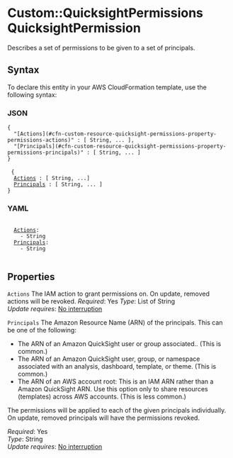 # Custom::QuicksightPermissions QuicksightPermission<a name="custom-resource-quicksight-permissions-property-permissions"></a>

Describes a set of permissions to be given to a set of principals\.

## Syntax<a name="custom-resource-quicksight-permissions-property-permissions-syntax"></a>

To declare this entity in your AWS CloudFormation template, use the following syntax:

<a name="custom-resource-quicksight-permissions-property-permissions-syntax.json"></a>
### JSON

```
{
  "[Actions](#cfn-custom-resource-quicksight-permissions-property-permissions-actions)" : [ String, ... ],
  "[Principals](#cfn-custom-resource-quicksight-permissions-property-permissions-principals)" : [ String, ... ]
}
```

<pre>
 <code>{
  <a href="#cfn-custom-resource-quicksight-permissions-property-permissions-actions">Actions</a> : [ String, ...]
  <a href="#cfn-custom-resource-quicksight-permissions-property-permissions-principals">Principals</a> : [ String, ... ]
}</code>
</pre>

<a name="aws-properties-quicksight-analysis-resourcepermission-syntax.yaml"></a>
### YAML

<pre>
 <code>
  <a href="#cfn-custom-resource-quicksight-permissions-property-permissions-actions">Actions</a>:
    - String
  <a href="#cfn-custom-resource-quicksight-permissions-property-permissions-principals">Principals</a>:
    - String
 </code>
</pre>

## Properties<a name="custom-resource-quicksight-permissions-property-permissions-properties"></a>

<a name="cfn-custom-resource-quicksight-permissions-property-permissions-actions"></a>
`Actions`
The IAM action to grant permissions on\. On update, removed actions will be revoked.
*Required*: Yes
*Type*: List of String  
*Update requires*: [No interruption](https://docs.aws.amazon.com/AWSCloudFormation/latest/UserGuide/using-cfn-updating-stacks-update-behaviors.html#update-no-interrupt)

`Principals`  <a name="cfn-custom-resource-quicksight-permissions-property-permissions-principals"></a>
The Amazon Resource Name \(ARN\) of the principals\. This can be one of the following:  

+ The ARN of an Amazon QuickSight user or group associated.\. \(This is common\.\)
+ The ARN of an Amazon QuickSight user, group, or namespace associated with an analysis, dashboard, template, or theme\. \(This is common\.\)
+ The ARN of an AWS account root: This is an IAM ARN rather than a Amazon QuickSight ARN\. Use this option only to share resources \(templates\) across AWS accounts\. \(This is less common\.\)

The permissions will be applied to each of the given principals individually.
On update, removed principals will have the permissions revoked.

*Required*: Yes  
*Type*: String  
*Update requires*: [No interruption](https://docs.aws.amazon.com/AWSCloudFormation/latest/UserGuide/using-cfn-updating-stacks-update-behaviors.html#update-no-interrupt)
